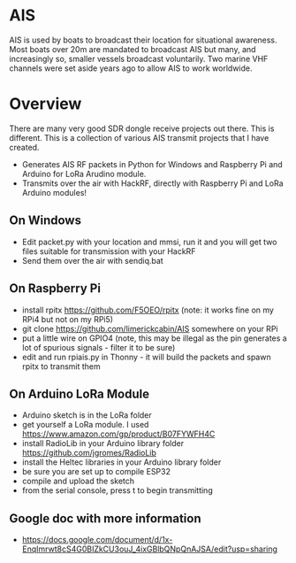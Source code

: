 # AIS
AIS is used by boats to broadcast their location for situational awareness. Most boats over 20m are mandated to broadcast AIS but many, and increasingly so, smaller vessels broadcast voluntarily. Two marine VHF channels were set aside years ago to allow AIS to work worldwide. 
# Overview
There are many very good SDR dongle receive projects out there. This is different. 
This is a collection of various AIS transmit projects that I have created. 
- Generates AIS RF packets in Python for Windows and Raspberry Pi and Arduino for LoRa Arudino module.
- Transmits over the air with HackRF, directly with Raspberry Pi and LoRa Arduino modules!
## On Windows
- Edit packet.py with your location and mmsi, run it and you will get two files suitable for transmission with your HackRF
- Send them over the air with sendiq.bat
## On Raspberry Pi
- install rpitx https://github.com/F5OEO/rpitx (note: it works fine on my RPi4 but not on my RPi5)
- git clone https://github.com/limerickcabin/AIS somewhere on your RPi
- put a little wire on GPIO4 (note, this may be illegal as the pin generates a lot of spurious signals - filter it to be sure)
- edit and run rpiais.py in Thonny - it will build the packets and spawn rpitx to transmit them
## On Arduino LoRa Module
- Arduino sketch is in the LoRa folder
- get yourself a LoRa module. I used https://www.amazon.com/gp/product/B07FYWFH4C
- install RadioLib in your Arduino library folder https://github.com/jgromes/RadioLib
- install the Heltec libraries in your Arduino library folder
- be sure you are set up to compile ESP32
- compile and upload the sketch
- from the serial console, press t to begin transmitting
## Google doc with more information
- https://docs.google.com/document/d/1x-EnqImrwt8cS4G0BIZkCU3ouJ_4ixGBlbQNpQnAJSA/edit?usp=sharing
